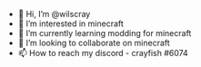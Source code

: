 - 👋 Hi, I’m @wilscray
- 👀 I’m interested in minecraft
- 🌱 I’m currently learning modding for minecraft
- 💞️ I’m looking to collaborate on minecraft
- 📫 How to reach my discord - crayfish #6074

<!---
wilscray/wilscray is a ✨ special ✨ repository because its `README.md` (this file) appears on your GitHub profile.
You can click the Preview link to take a look at your changes.
--->
